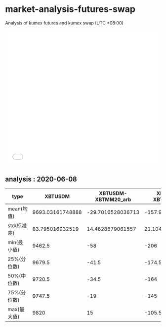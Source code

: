 # market-analysis-futures-swap
Analysis of kumex futures and kumex swap (UTC +08:00)

<iframe width="100%" height="440" src="./data.html" frameborder="no" border="0" scrolling="no"></iframe>

## analysis : 2020-06-08

type|XBTUSDM|XBTUSDM-XBTMM20_arb|XBTUSDM-XBTMU20_arb|
---|---|---|---
mean(均值) | 9693.03161748888 | -29.7016528036713 | -157.987527785745
std(标准差) | 83.795016932519 | 14.4828879061557 | 21.1041123437221
min(最小值) | 9462.5 | -58 | -206
25%(分位数) | 9679.5 | -41.5 | -174.5
50%(中位数) | 9720.5 | -34.5 | -164
75%(分位数) | 9747.5 | -19 | -145
max(最大值) | 9820 | 15 | -105.5
